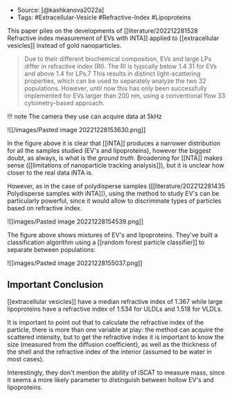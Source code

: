 - Source: [@kashkanova2022a]
- Tags: #Extracellular-Vesicle #Refractive-Index #Lipoproteins

This paper piles on the developments of [[literature/202212281528 Refractive index measurement of EVs with iNTA]] applied to [[extracellular vesicles]] instead of gold nanoparticles. 

> Due to their different biochemical composition, EVs and large LPs differ in refractive index (RI). The RI is typically below 1.4 31 for EVs and above 1.4 for LPs.7 This results in distinct light-scattering properties, which can be used to separately analyze the two 32 populations. However, until now this has only been successfully implemented for EVs larger than 200 nm, using a conventional flow 33 cytometry-based approach. 

!!! note
    The camera they use can acquire data at 5kHz

![[/images/Pasted image 20221228153630.png]]

In the figure above it is clear that [[iNTA]] produces a narrower distribution for all the samples studied (EV's and lipoproteins), however the biggest doubt, as always, is what is the *ground truth*. Broadening for [[NTA]] makes sense ([[limitations of nanoparticle tracking analysis]]), but it is unclear how closer to the real data iNTA is. 

However, as in the case of polydisperse samples ([[literature/202212281435 Polydisperse samples with iNTA]]), using the method to study EV's can be particularly powerful, since it would allow to discriminate types of particles based on refractive index. 

![[images/Pasted image 20221228154539.png]]

The figure above shows mixtures of EV's and lipoproteins. They've built a classification algorithm using a [[random forest particle classifier]] to separate between populations: 

![[images/Pasted image 20221228155037.png]]


## Important Conclusion

[[extracellular vesicles]] have a median refractive index of 1.367 while large lipoproteins have a refractive index of 1.534 for ULDLs and 1.518 for VLDLs. 

It is important to point out that to calculate the refractive index of the particle, there is more than one variable at play: the method can acquire the scattered intensity, but to get the refractive index it is important to know the size (measured from the diffusion coefficient), as well as the thickness of the shell and the refractive index of the interior (assumed to be water in most cases). 

Interestingly, they don't mention the ability of iSCAT to measure mass, since it seems a more likely parameter to distinguish between hollow EV's and lipoproteins. 